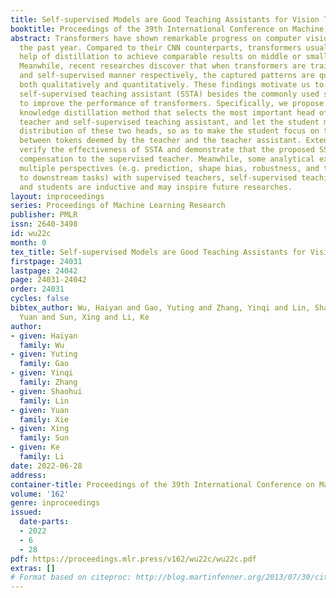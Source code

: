 ```yaml
---
title: Self-supervised Models are Good Teaching Assistants for Vision Transformers
booktitle: Proceedings of the 39th International Conference on Machine Learning
abstract: Transformers have shown remarkable progress on computer vision tasks in
  the past year. Compared to their CNN counterparts, transformers usually need the
  help of distillation to achieve comparable results on middle or small sized datasets.
  Meanwhile, recent researches discover that when transformers are trained with supervised
  and self-supervised manner respectively, the captured patterns are quite different
  both qualitatively and quantitatively. These findings motivate us to introduce an
  self-supervised teaching assistant (SSTA) besides the commonly used supervised teacher
  to improve the performance of transformers. Specifically, we propose a head-level
  knowledge distillation method that selects the most important head of the supervised
  teacher and self-supervised teaching assistant, and let the student mimic the attention
  distribution of these two heads, so as to make the student focus on the relationship
  between tokens deemed by the teacher and the teacher assistant. Extensive experiments
  verify the effectiveness of SSTA and demonstrate that the proposed SSTA is a good
  compensation to the supervised teacher. Meanwhile, some analytical experiments towards
  multiple perspectives (e.g. prediction, shape bias, robustness, and transferability
  to downstream tasks) with supervised teachers, self-supervised teaching assistants
  and students are inductive and may inspire future researches.
layout: inproceedings
series: Proceedings of Machine Learning Research
publisher: PMLR
issn: 2640-3498
id: wu22c
month: 0
tex_title: Self-supervised Models are Good Teaching Assistants for Vision Transformers
firstpage: 24031
lastpage: 24042
page: 24031-24042
order: 24031
cycles: false
bibtex_author: Wu, Haiyan and Gao, Yuting and Zhang, Yinqi and Lin, Shaohui and Xie,
  Yuan and Sun, Xing and Li, Ke
author:
- given: Haiyan
  family: Wu
- given: Yuting
  family: Gao
- given: Yinqi
  family: Zhang
- given: Shaohui
  family: Lin
- given: Yuan
  family: Xie
- given: Xing
  family: Sun
- given: Ke
  family: Li
date: 2022-06-28
address:
container-title: Proceedings of the 39th International Conference on Machine Learning
volume: '162'
genre: inproceedings
issued:
  date-parts:
  - 2022
  - 6
  - 28
pdf: https://proceedings.mlr.press/v162/wu22c/wu22c.pdf
extras: []
# Format based on citeproc: http://blog.martinfenner.org/2013/07/30/citeproc-yaml-for-bibliographies/
---
```

